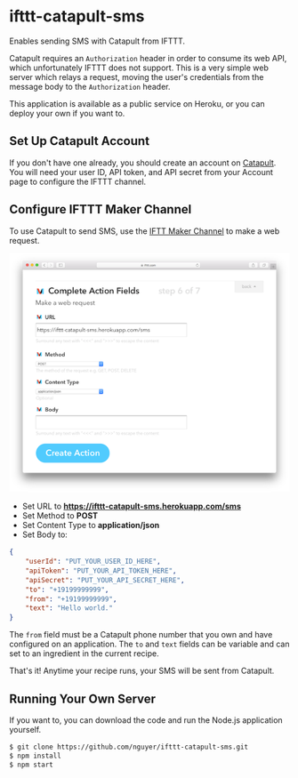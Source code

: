 ifttt-catapult-sms
====================
Enables sending SMS with Catapult from IFTTT.

Catapult requires an `Authorization` header in order to consume its web API, which unfortunately IFTTT does not support. This is a very simple web server which relays a request, moving the user's credentials from the message body to the `Authorization` header.

This application is available as a public service on Heroku, or you can deploy your own if you want to.

Set Up Catapult Account
--------------------
If you don't have one already, you should create an account on [Catapult](https://catapult.inetwork.com). You will need your user ID, API token, and API secret from your Account page to configure the IFTTT channel. 

Configure IFTTT Maker Channel
--------------------
To use Catapult to send SMS, use the [IFTT Maker Channel](https://ifttt.com/maker) to make a web request.

![IFTTT Maker Channel](https://raw.githubusercontent.com/nguyer/ifttt-catapult-sms/master/img/ifttt_r.png)

 - Set URL to **https://ifttt-catapult-sms.herokuapp.com/sms**
 - Set Method to **POST**
 - Set Content Type to **application/json**
 - Set Body to:

```json
{
	"userId": "PUT_YOUR_USER_ID_HERE",
	"apiToken": "PUT_YOUR_API_TOKEN_HERE",
	"apiSecret": "PUT_YOUR_API_SECRET_HERE",
	"to": "+19199999999",
	"from": "+19199999999",
	"text": "Hello world."
}
```

The `from` field must be a Catapult phone number that you own and have configured on an application. The `to` and `text` fields can be variable and can set to an ingredient in the current recipe.

That's it! Anytime your recipe runs, your SMS will be sent from Catapult.

Running Your Own Server
--------------------
If you want to, you can download the code and run the Node.js application yourself.

	$ git clone https://github.com/nguyer/ifttt-catapult-sms.git
	$ npm install
	$ npm start
